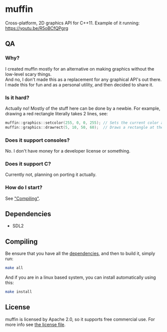 # muffin
Cross-platform, 2D graphics API for C++11.
Example of it running: https://youtu.be/R5oBCfQPgrg

## QA
### Why?
I created muffin mostly for an alternative on making graphics without the low-level scary things.\
And no, I don't made this as a replacement for any graphical API's out there. I made this for fun and as a personal utility, and then decided to share it.

### Is it hard?
Actually no! Mostly of the stuff here can be done by a newbie. For example, drawing a red rectangle literally takes 2 lines, see:
```cpp
muffin::graphics::setcolor(255, 0, 0, 255); // Sets the current color as opaque red
muffin::graphics::drawrect(5, 10, 50, 60);  // Draws a rectangle at the position x = 5, y = 10, and with the size of w = 50, h = 60
```

### Does it support consoles?
No. I don't have money for a developer license or something.

### Does it support C?
Currently not, planning on porting it actually.

### How do I start?
See ["Compiling"](#Compiling).

## Dependencies
* SDL2

## Compiling
Be ensure that you have all the [dependencies](#Dependencies), and then to build it, simply run:
```sh
make all
```
And if you are in a linux based system, you can install automatically using this:
```sh
make install
```

## License
muffin is licensed by Apache 2.0, so it supports free commercial use. For more info see [the license file](LICENSE).
